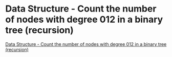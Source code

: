 # Data Structure - Count the number of nodes with degree 012 in a binary tree (recursion)
[Data Structure - Count the number of nodes with degree 012 in a binary tree (recursion)](https://aiwithcloud.com/2022/09/15/data_structure___count_the_number_of_nodes_with_degree_012_in_a_binary_tree_recursion/)